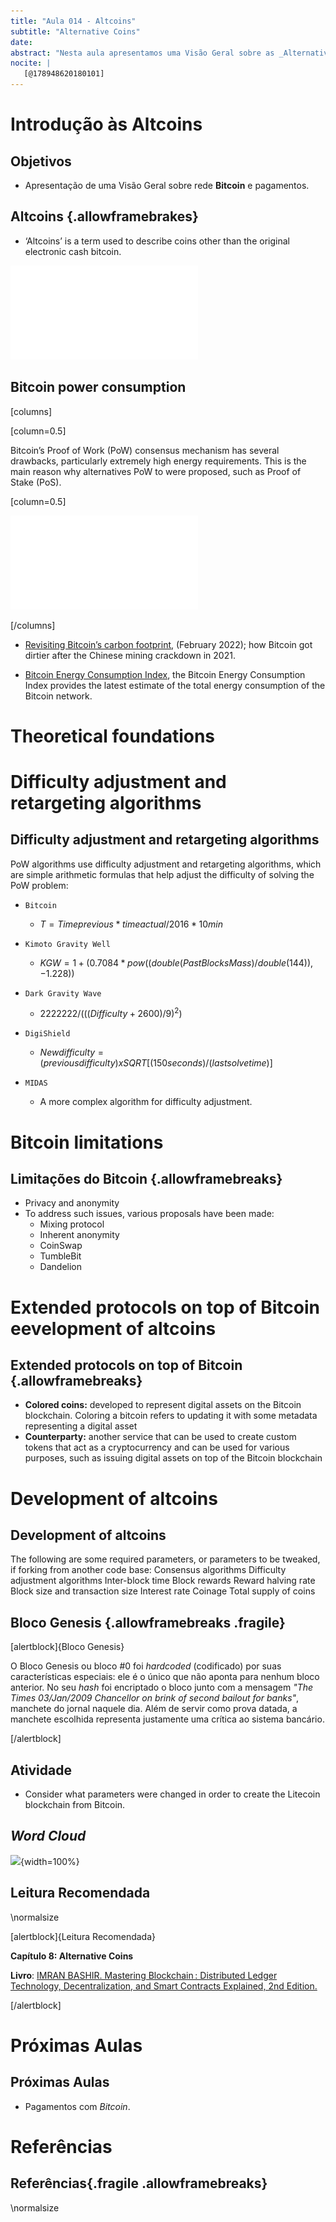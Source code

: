 ```yaml
---
title: "Aula 014 - Altcoins"
subtitle: "Alternative Coins"
date: 
abstract: "Nesta aula apresentamos uma Visão Geral sobre as _Alternative coins (altcoins)_. São apresentados alguns detalhes sobre as _altcoins_, algumas limitações do _Bitcoin_ que levaram ao desenvolvimento das _altcoins_."
nocite: |
   [@178948620180101]
---
```


# Introdução às Altcoins

## Objetivos

* Apresentação de uma Visão Geral sobre rede __Bitcoin__ e pagamentos.

## Altcoins {.allowframebrakes}

* ‘Altcoins’ is a term used to describe coins other than the original electronic cash bitcoin.

![Bitcoin and some other top currencies by market cap. Figures based on mid-2020 statistics](figuras/mercado.pdf)

## Bitcoin power consumption

[columns]

[column=0.5]

Bitcoin’s Proof of Work (PoW) consensus mechanism has several drawbacks, particularly extremely high energy requirements.
This is the main reason why alternatives PoW to were proposed, such as Proof of Stake (PoS).

[column=0.5]

![Energy consumption by country – Bitcoin at No. 46.](figuras/bitcoin-energy-consumption.pdf)

[/columns]


* [Revisiting Bitcoin’s carbon footprint](https://www.researchgate.net/publication/358861058_Revisiting_Bitcoin's_carbon_footprint), (February 2022); how Bitcoin got dirtier after the Chinese mining crackdown in 2021.

* [Bitcoin Energy Consumption Index](https://digiconomist.net/bitcoin-energy-consumption), the Bitcoin Energy Consumption Index provides the latest estimate of the total energy consumption of the Bitcoin network. 






# Theoretical foundations
# Difficulty adjustment and retargeting algorithms

## Difficulty adjustment and retargeting algorithms

PoW algorithms use difficulty adjustment and retargeting algorithms, which are simple arithmetic formulas that help adjust the difficulty of solving the PoW problem:

* `Bitcoin`
  * $T = Time previous * time actual / 2016 * 10 min$

* `Kimoto Gravity Well`
  * $KGW = 1 + (0.7084 * pow((double(PastBlocksMass)/double(144)), -1.228))$

* `Dark Gravity Wave`
  * $2222222/(((Difficulty+2600)/9)^2)$

* `DigiShield`
  * $New difficulty = (previous difficulty) x SQRT [ (150 seconds) / (last solve time) ]$

* `MIDAS`
  * A more complex algorithm for difficulty adjustment.


# Bitcoin limitations

## Limitações do Bitcoin {.allowframebreaks}

* Privacy and anonymity
* To address such issues, various proposals have been made:
  * Mixing protocol
  * Inherent anonymity
  * CoinSwap
  * TumbleBit
  * Dandelion

# Extended protocols on top of Bitcoin eevelopment of altcoins

## Extended protocols on top of Bitcoin {.allowframebreaks}

* __Colored coins:__ developed to represent digital assets on the Bitcoin blockchain. Coloring a bitcoin refers to updating it with some metadata representing a digital asset
* __Counterparty:__ another service that can be used to create custom tokens that act as a cryptocurrency and can be used for various purposes, such as issuing digital assets on top of the Bitcoin blockchain

# Development of altcoins

## Development of altcoins

The following are some required parameters, or parameters to be tweaked, if forking from another code base:
Consensus algorithms
Difficulty adjustment algorithms
Inter-block time
Block rewards
Reward halving rate
Block size and transaction size
Interest rate
Coinage
Total supply of coins




## Bloco Genesis {.allowframebreaks .fragile}

[alertblock]{Bloco Genesis}

O Bloco Genesis ou bloco $\#0$ foi _hardcoded_ (codificado) por suas características especiais: ele é o único que não aponta para nenhum bloco anterior. No seu _hash_ foi encriptado o bloco junto com a mensagem _"The Times 03/Jan/2009 Chancellor on brink of second bailout for banks"_, manchete do jornal naquele dia. Além de servir como prova datada, a manchete escolhida representa justamente uma crítica ao sistema bancário.

[/alertblock]


## Atividade

* Consider what parameters were changed in order to create the Litecoin blockchain from Bitcoin.

## _Word Cloud_ 

![](figuras/aula-012-bitcoin-pagamentos.md.wordcloud.png){width=100%}

## Leitura Recomendada
\normalsize

[alertblock]{Leitura Recomendada}

__Capítulo 8: Alternative Coins__

**Livro**: [IMRAN BASHIR. Mastering Blockchain : Distributed Ledger Technology, Decentralization, and Smart Contracts Explained, 2nd Edition.](https://search.ebscohost.com/login.aspx?direct=true&db=e000xww&AN=1789486&lang=pt-br&site=eds-live&scope=site&ebv=EB&ppid=pp_213)

[/alertblock]

# Próximas Aulas

## Próximas Aulas

* Pagamentos com _Bitcoin_.

# Referências

## Referências{.fragile .allowframebreaks}
\normalsize
